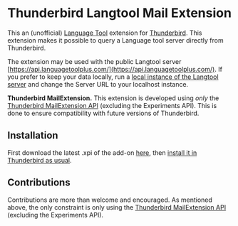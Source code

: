 # Thunderbird Langtool Mail Extension

This an (unofficial) [Language Tool](https://languagetool.org/) extension for [Thunderbird](https://www.thunderbird.net/).
This extension makes it possible to query a Language tool server directly from Thunderbird.

The extension may be used with the public Langtool server [https://api.languagetoolplus.com/](https://api.languagetoolplus.com/).
If you prefer to keep your data locally, run a [local instance of the Langtool server](https://dev.languagetool.org/http-server) and change the Server URL to your localhost instance.

**Thunderbird MailExtension.** This extension is developed using _only_ the [Thunderbird MailExtension API](https://webextension-api.thunderbird.net/en/latest/index.html) (excluding the Experiments API). This is done to ensure compatibility with future versions of Thunderbird.


## Installation

First download the latest .xpi of the add-on [here](https://github.com/raulpardo/thunderbird-langtool-mailextension/releases/), then [install it in Thunderbird as usual](https://support.mozilla.org/en-US/kb/installing-addon-thunderbird).


## Contributions

Contributions are more than welcome and encouraged. As mentioned above, the only constraint is only using the [Thunderbird MailExtension API](https://webextension-api.thunderbird.net/en/latest/index.html) (excluding the Experiments API).
